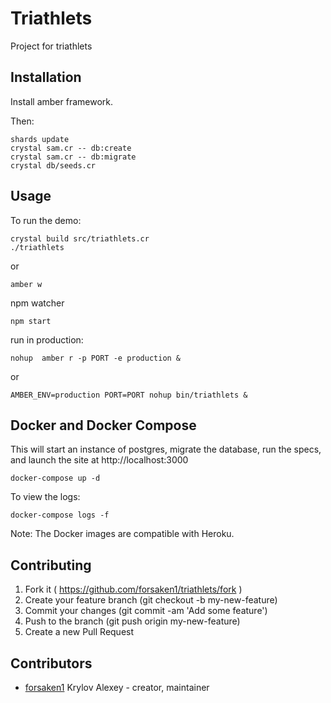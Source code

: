 # Triathlets

Project for triathlets

## Installation

Install amber framework.

Then:

```
shards update
crystal sam.cr -- db:create
crystal sam.cr -- db:migrate
crystal db/seeds.cr
```

## Usage

To run the demo:
```
crystal build src/triathlets.cr
./triathlets
```

or

```
amber w
```

npm watcher

```
npm start
```

run in production:

```
nohup  amber r -p PORT -e production &
```

or

```
AMBER_ENV=production PORT=PORT nohup bin/triathlets &
```

## Docker and Docker Compose

This will start an instance of postgres, migrate the database, run the specs,
and launch the site at http://localhost:3000
```
docker-compose up -d
```

To view the logs:
```
docker-compose logs -f
```

Note: The Docker images are compatible with Heroku.

## Contributing

1. Fork it ( https://github.com/forsaken1/triathlets/fork )
2. Create your feature branch (git checkout -b my-new-feature)
3. Commit your changes (git commit -am 'Add some feature')
4. Push to the branch (git push origin my-new-feature)
5. Create a new Pull Request

## Contributors

- [forsaken1](https://github.com/forsaken1) Krylov Alexey - creator, maintainer
